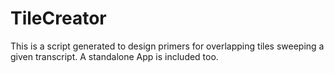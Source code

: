 # TileCreator
This is a script generated to design primers for overlapping tiles sweeping a given transcript. A standalone App is included too. 
